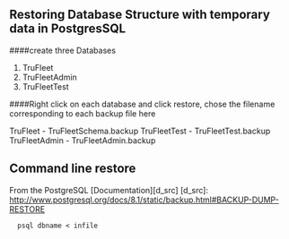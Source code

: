 Restoring Database Structure with temporary data in PostgresSQL
-------------

####create three Databases
1. TruFleet        
2. TruFleetAdmin
3. TruFleetTest

####Right click on each database and click restore, chose the filename
corresponding to each backup file here

TruFleet - TruFleetSchema.backup
TruFleetTest - TruFleetTest.backup
TruFleetAdmin - TruFleetAdmin.backup

Command line restore
-----------------------
From the PostgreSQL [Documentation][d_src]
[d_src]: http://www.postgresql.org/docs/8.1/static/backup.html#BACKUP-DUMP-RESTORE

````
  psql dbname < infile
````


